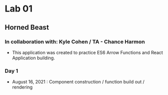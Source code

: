 # Lab 01

## Horned Beast

### In collaboration with: Kyle Cohen / TA - Chance Harmon

- This application was created to practice ES6 Arrow Functions and React Application building.

### Day 1

- August 16, 2021 : Component construction / function build out / rendering
